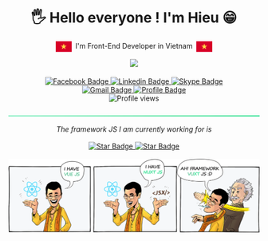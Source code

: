 <div id="header" align="center">
  <h1 align="center">🖐 Hello everyone ! I'm Hieu 😁</h1>
  <p align="center">
    <img src="images/icon-vietnam.png" align="center"/>  
    &nbsp;I'm Front-End Developer in Vietnam&nbsp;
    <img src="images/icon-vietnam.png" align="center"/> 
  </p>
  <img src="https://media.giphy.com/media/Y4ak9Ki2GZCbJxAnJD/giphy.gif" width="300"/>
</div>
&nbsp;
<div id="badges" align="center">
  <a href="https://www.facebook.com/hieu.tranminhhcm/">
    <img src="https://img.shields.io/badge/Facebook-4267B2?style=for-the-badge&logo=facebook&logoColor=white" alt="Facebook Badge"/>
  </a>
  <a href="https://www.linkedin.com/in/minh-hieu-tran-91539421a/">
    <img src="https://img.shields.io/badge/Linkedin-0A66C2?style=for-the-badge&logo=linkedin&logoColor=white" alt="Linkedin Badge"/>
  </a>
  <a href="https://join.skype.com/invite/dB0QVufhIJ29">
    <img src="https://img.shields.io/badge/Skype-009EDC?style=for-the-badge&logo=skype&logoColor=white" alt="Skype Badge"/>
  </a>
</div>

<div id="badges" align="center">
  <a href="mailto:hieu.tranminhhcm@gmail.com">
    <img src="https://img.shields.io/badge/Gmail-EA4335?style=for-the-badge&logo=gmail&logoColor=white" alt="Gmail Badge"/>
  </a>
  <a href="https://hieutranminh.github.io/">
    <img src="https://img.shields.io/badge/Profile-02b875?style=for-the-badge&logo=personio&logoColor=white" alt="Profile Badge"/>
  </a>
</div>

<div id="badges" align="center">
   <img src="https://komarev.com/ghpvc/?username=hieutranminh&style=for-the-badge&color=ffbc00" alt="Profile views"/>
</div>

![-----------------------------------------------------](images/line.png)

<div align="center">
  <i>The framework JS I am currently working for is</i>
</div>
&nbsp;
<div align="center">
  <a href="https://vuejs.org/">
    <img src="https://img.shields.io/static/v1?style=for-the-badge&message=Vue JS&logo=vue.js&labelColor=FFFFFF&color=42b883&label=%20" alt="Star Badge"/>
  </a>
  <a href="https://nuxtjs.org/">
    <img src="https://img.shields.io/static/v1?style=for-the-badge&message=Nuxt JS&logo=nuxt.js&labelColor=FFFFFF&color=00DC82&label=%20" alt="Star Badge"/>
  </a>
</div>
&nbsp;
<img src="images/img-comic.png" width="1400"/>
